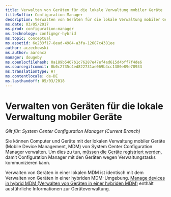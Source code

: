 ```yaml
---
title: Verwalten von Geräten für die lokale Verwaltung mobiler Geräte
titleSuffix: Configuration Manager
description: Verwalten von Geräten für die lokale Verwaltung mobiler Geräte mit Configuration Manager.
ms.date: 03/05/2017
ms.prod: configuration-manager
ms.technology: configmgr-hybrid
ms.topic: conceptual
ms.assetid: 6e233f17-8ead-4984-a3fa-12687c4381ee
author: aczechowski
ms.author: aaroncz
manager: dougeby
ms.openlocfilehash: 0a189b5467b1c76287e47ef4ad615d4bff7f4de6
ms.sourcegitcommit: 0b0c2735c4ed822731ae069b4cc1380e89e78933
ms.translationtype: HT
ms.contentlocale: de-DE
ms.lasthandoff: 05/03/2018
---
```

# <a name="manage-devices-for-on-premises-mobile-device-management"></a>Verwalten von Geräten für die lokale Verwaltung mobiler Geräte

*Gilt für: System Center Configuration Manager (Current Branch)*

Sie können Computer und Geräte mit der lokalen Verwaltung mobiler Geräte (Mobile Device Management, MDM) von System Center Configuration Manager verwalten. Um dies zu tun, [müssen die Geräte registriert werden](enroll-devices-on-premises-mdm.md), damit Configuration Manager mit den Geräten wegen Verwaltungstasks kommunizieren kann.

Verwalten von Geräten in einer lokalen MDM ist identisch mit dem Verwalten von Geräten in einer hybriden MDM-Umgebung. [Manage devices in hybrid MDM (Verwalten von Geräten in einer hybriden MDM)](wipe-lock-reset-devices.md) enthält ausführliche Informationen zur Geräteverwaltung.
